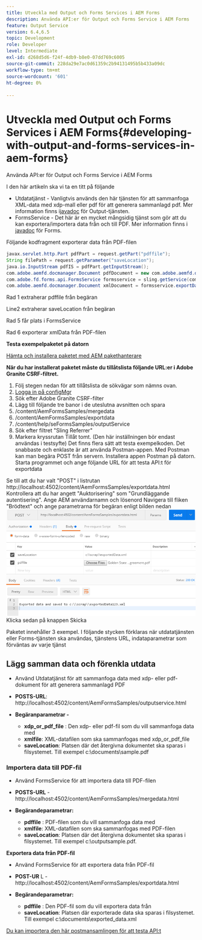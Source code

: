```yaml
---
title: Utveckla med Output och Forms Services i AEM Forms
description: Använda API:er för Output och Forms Service i AEM Forms
feature: Output Service
version: 6.4,6.5
topic: Development
role: Developer
level: Intermediate
exl-id: d268d5d6-f24f-4db9-b8e0-07dd769c6005
source-git-commit: 228da29e7ac0d61359c2b94131495b5b433a09dc
workflow-type: tm+mt
source-wordcount: '601'
ht-degree: 0%

---
```


# Utveckla med Output och Forms Services i AEM Forms{#developing-with-output-and-forms-services-in-aem-forms}

Använda API:er för Output och Forms Service i AEM Forms

I den här artikeln ska vi ta en titt på följande

* Utdatatjänst - Vanligtvis används den här tjänsten för att sammanfoga XML-data med xdp-mall eller pdf för att generera sammanlagd pdf. Mer information finns i[javadoc](https://helpx.adobe.com/experience-manager/6-5/forms/javadocs/index.html?com/adobe/fd/output/api/OutputService.html) för Output-tjänsten.
* FormsService - Det här är en mycket mångsidig tjänst som gör att du kan exportera/importera data från och till PDF. Mer information finns i [javadoc](https://helpx.adobe.com/experience-manager/6-5/forms/javadocs/index.html?com/adobe/fd/forms/api/class-use/FormsService.html) för Forms.


Följande kodfragment exporterar data från PDF-filen

```java
javax.servlet.http.Part pdfPart = request.getPart("pdffile");
String filePath = request.getParameter("saveLocation");
java.io.InputStream pdfIS = pdfPart.getInputStream();
com.adobe.aemfd.docmanager.Document pdfDocument = new com.adobe.aemfd.docmanager.Document(pdfIS);
com.adobe.fd.forms.api.FormsService formsservice = sling.getService(com.adobe.fd.forms.api.FormsService.class);
com.adobe.aemfd.docmanager.Document xmlDocument = formsservice.exportData(pdfDocument,com.adobe.fd.forms.api.DataFormat.Auto);
```

Rad 1 extraherar pdffile från begäran

Line2 extraherar saveLocation från begäran

Rad 5 får plats i FormsService

Rad 6 exporterar xmlData från PDF-filen

**Testa exempelpaketet på datorn**

[Hämta och installera paketet med AEM pakethanterare](assets/outputandformsservice.zip)




**När du har installerat paketet måste du tillåtslista följande URL:er i Adobe Granite CSRF-filtret.**

1. Följ stegen nedan för att tillåtslista de sökvägar som nämns ovan.
1. [Logga in på configMgr](http://localhost:4502/system/console/configMgr)
1. Sök efter Adobe Granite CSRF-filter
1. Lägg till följande tre banor i de uteslutna avsnitten och spara
1. /content/AemFormsSamples/mergedata
1. /content/AemFormsSamples/exportdata
1. /content/help/seFormsSamples/outputService
1. Sök efter filtret &quot;Sling Referrer&quot;
1. Markera kryssrutan Tillåt tomt. (Den här inställningen bör endast användas i testsyfte) Det finns flera sätt att testa exempelkoden. Det snabbaste och enklaste är att använda Postman-appen. Med Postman kan man begära POST från servern. Installera appen Postman på datorn.
Starta programmet och ange följande URL för att testa API:t för exportdata

Se till att du har valt &quot;POST&quot; i listrutan http://localhost:4502/content/AemFormsSamples/exportdata.html Kontrollera att du har angett &quot;Auktorisering&quot; som &quot;Grundläggande autentisering&quot;. Ange AEM användarnamn och lösenord Navigera till fliken &quot;Brödtext&quot; och ange parametrarna för begäran enligt bilden nedan
![export](assets/postexport.png)
Klicka sedan på knappen Skicka

Paketet innehåller 3 exempel. I följande stycken förklaras när utdatatjänsten eller Forms-tjänsten ska användas, tjänstens URL, indataparametrar som förväntas av varje tjänst

## Lägg samman data och förenkla utdata

* Använd Utdatatjänst för att sammanfoga data med xdp- eller pdf-dokument för att generera sammanlagd PDF
* **POSTS-URL**: http://localhost:4502/content/AemFormsSamples/outputservice.html
* **Begäranparametrar -**

   * **xdp_or_pdf_file** : Den xdp- eller pdf-fil som du vill sammanfoga data med
   * **xmlfile**: XML-datafilen som ska sammanfogas med xdp_or_pdf_file
   * **saveLocation**: Platsen där det återgivna dokumentet ska sparas i filsystemet. Till exempel c:\\documents\\sample.pdf

### Importera data till PDF-fil

* Använd FormsService för att importera data till PDF-filen
* **POSTS-URL** - http://localhost:4502/content/AemFormsSamples/mergedata.html
* **Begärandeparametrar:**

   * **pdffile** : PDF-filen som du vill sammanfoga data med
   * **xmlfile**: XML-datafilen som ska sammanfogas med PDF-filen
   * **saveLocation**: Platsen där det återgivna dokumentet ska sparas i filsystemet. Till exempel c:\\outputsample.pdf.

**Exportera data från PDF-fil**
* Använd FormsService för att exportera data från PDF-fil
* **POST-UR** L - http://localhost:4502/content/AemFormsSamples/exportdata.html
* **Begärandeparametrar:**

   * **pdffile** : Den PDF-fil som du vill exportera data från
   * **saveLocation**: Platsen där exporterade data ska sparas i filsystemet. Till exempel c:\\documents\\exported_data.xml

[Du kan importera den här postmansamlingen för att testa API:t](assets/document-services-postman-collection.json)
